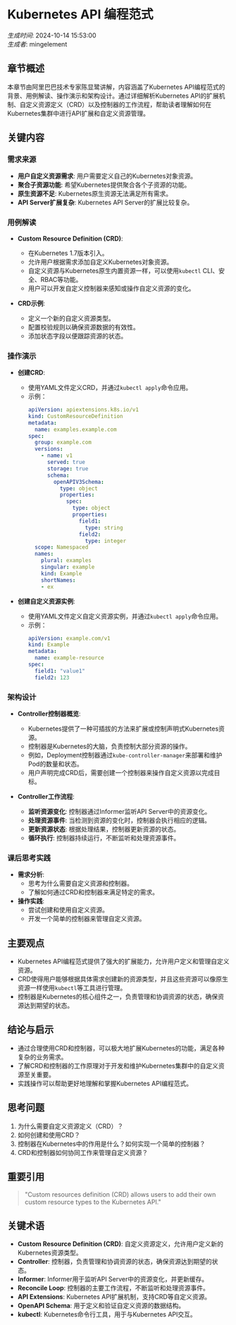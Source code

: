 # Kubernetes API 编程范式

*生成时间*: 2024-10-14 15:53:00  
*生成者*: mingelement

## 章节概述
本章节由阿里巴巴技术专家陈显鹭讲解，内容涵盖了Kubernetes API编程范式的背景、用例解读、操作演示和架构设计。通过详细解析Kubernetes API的扩展机制、自定义资源定义（CRD）以及控制器的工作流程，帮助读者理解如何在Kubernetes集群中进行API扩展和自定义资源管理。

## 关键内容

### 需求来源
- **用户自定义资源需求**: 用户需要定义自己的Kubernetes对象资源。
- **聚合子资源功能**: 希望Kubernetes提供聚合各个子资源的功能。
- **原生资源不足**: Kubernetes原生资源无法满足所有需求。
- **API Server扩展复杂**: Kubernetes API Server的扩展比较复杂。

### 用例解读
- **Custom Resource Definition (CRD)**:
  - 在Kubernetes 1.7版本引入。
  - 允许用户根据需求添加自定义Kubernetes对象资源。
  - 自定义资源与Kubernetes原生内置资源一样，可以使用`kubectl` CLI、安全、RBAC等功能。
  - 用户可以开发自定义控制器来感知或操作自定义资源的变化。

- **CRD示例**:
  - 定义一个新的自定义资源类型。
  - 配置校验规则以确保资源数据的有效性。
  - 添加状态字段以便跟踪资源的状态。

### 操作演示
- **创建CRD**:
  - 使用YAML文件定义CRD，并通过`kubectl apply`命令应用。
  - 示例：
    ```yaml
    apiVersion: apiextensions.k8s.io/v1
    kind: CustomResourceDefinition
    metadata:
      name: examples.example.com
    spec:
      group: example.com
      versions:
        - name: v1
          served: true
          storage: true
          schema:
            openAPIV3Schema:
              type: object
              properties:
                spec:
                  type: object
                  properties:
                    field1:
                      type: string
                    field2:
                      type: integer
      scope: Namespaced
      names:
        plural: examples
        singular: example
        kind: Example
        shortNames:
        - ex
    ```

- **创建自定义资源实例**:
  - 使用YAML文件定义自定义资源实例，并通过`kubectl apply`命令应用。
  - 示例：
    ```yaml
    apiVersion: example.com/v1
    kind: Example
    metadata:
      name: example-resource
    spec:
      field1: "value1"
      field2: 123
    ```

### 架构设计
- **Controller控制器概览**:
  - Kubernetes提供了一种可插拔的方法来扩展或控制声明式Kubernetes资源。
  - 控制器是Kubernetes的大脑，负责控制大部分资源的操作。
  - 例如，Deployment控制器通过`kube-controller-manager`来部署和维护Pod的数量和状态。
  - 用户声明完成CRD后，需要创建一个控制器来操作自定义资源以完成目标。

- **Controller工作流程**:
  - **监听资源变化**: 控制器通过Informer监听API Server中的资源变化。
  - **处理资源事件**: 当检测到资源的变化时，控制器会执行相应的逻辑。
  - **更新资源状态**: 根据处理结果，控制器更新资源的状态。
  - **循环执行**: 控制器持续运行，不断监听和处理资源事件。

### 课后思考实践
- **需求分析**:
  - 思考为什么需要自定义资源和控制器。
  - 了解如何通过CRD和控制器来满足特定的需求。
- **操作实践**:
  - 尝试创建和使用自定义资源。
  - 开发一个简单的控制器来管理自定义资源。

## 主要观点
- Kubernetes API编程范式提供了强大的扩展能力，允许用户定义和管理自定义资源。
- CRD使得用户能够根据具体需求创建新的资源类型，并且这些资源可以像原生资源一样使用`kubectl`等工具进行管理。
- 控制器是Kubernetes的核心组件之一，负责管理和协调资源的状态，确保资源达到期望的状态。

## 结论与启示
- 通过合理使用CRD和控制器，可以极大地扩展Kubernetes的功能，满足各种复杂的业务需求。
- 了解CRD和控制器的工作原理对于开发和维护Kubernetes集群中的自定义资源至关重要。
- 实践操作可以帮助更好地理解和掌握Kubernetes API编程范式。

## 思考问题
1. 为什么需要自定义资源定义（CRD）？
2. 如何创建和使用CRD？
3. 控制器在Kubernetes中的作用是什么？如何实现一个简单的控制器？
4. CRD和控制器如何协同工作来管理自定义资源？

## 重要引用
> "Custom resources definition (CRD) allows users to add their own custom resource types to the Kubernetes API."

## 关键术语
- **Custom Resource Definition (CRD)**: 自定义资源定义，允许用户定义新的Kubernetes资源类型。
- **Controller**: 控制器，负责管理和协调资源的状态，确保资源达到期望的状态。
- **Informer**: Informer用于监听API Server中的资源变化，并更新缓存。
- **Reconcile Loop**: 控制器的主要工作流程，不断监听和处理资源事件。
- **API Extensions**: Kubernetes API扩展机制，支持CRD等自定义资源。
- **OpenAPI Schema**: 用于定义和验证自定义资源的数据结构。
- **kubectl**: Kubernetes命令行工具，用于与Kubernetes API交互。